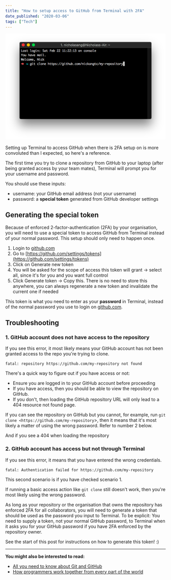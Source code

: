 ```yaml
---
title: "How to setup access to GitHub from Terminal with 2FA"
date_published: "2020-03-06"
tags: ["Tech"]
---
```


![github terminal 2fa nick ang](images/github-terminal-2fa-nick-ang.png)

Setting up Terminal to access GitHub when there is 2FA setup on is more convoluted than I expected, so here's a reference.

The first time you try to clone a repository from GitHub to your laptop (after being granted access by your team mates), Terminal will prompt you for your username and password.

You should use these inputs:

- username: your GitHub email address (not your username)
- password: a **special token** generated from GitHub developer settings

## **Generating the special token**

Because of enforced 2-factor-authentication (2FA) by your organisation, you will need to use a special token to access GitHub from Terminal instead of your normal password. This setup should only need to happen once.

1. Login to [github.com](http://github.com)
2. Go to [https://github.com/settings/tokens](https://github.com/settings/tokens)
3. Click on Generate new token
4. You will be asked for the scope of access this token will grant -> select all, since it's for you and you want full control
5. Click Generate token -> Copy this. There is no need to store this anywhere, you can always regenerate a new token and invalidate the current one if needed

This token is what you need to enter as your **password** in Terminal, instead of the normal password you use to login on [github.com](http://github.com).

## Troubleshooting

### 1\. GitHub account does not have access to the repository

If you see this error, it most likely means your GitHub account has not been granted access to the repo you're trying to clone.

```shell
fatal: repository https://github.com/my-repository not found
```

There's a quick way to figure out if you have access or not:

- Ensure you are logged in to your GitHub account before proceeding
- If you have access, then you should be able to view the repository on GitHub.
- If you don't, then loading the GitHub repository URL will only lead to a 404 resource not found page.

If you can see the repository on GitHub but you cannot, for example, run `git clone <https://github.com/my-repository`\>, then it means that it's most likely a matter of using the wrong password. Refer to number 2 below.

And if you see a 404 when loading the repository

### 2\. GitHub account has access but not through Terminal

If you see this error, it means that you have entered the wrong credentials.

```shell
fatal: Authentication failed for https://github.com/my-repository
```

This second scenario is if you have checked scenario 1.

If running a basic access action like `git clone` still doesn't work, then you're most likely using the wrong password.

As long as your repository or the organisation that owns the repository has enforced 2FA for all collaborators, you will need to generate a token that should be used as the password you input to Terminal. To be explicit: You need to supply a token, not your normal GitHub password, to Terminal when it asks you for your GitHub password if you have 2FA enforced by the repository owner.

See the start of this post for instructions on how to generate this token! :)

* * *

**You might also be interested to read:**

- [All you need to know about Git and GitHub](/2018-02-28-git-and-github/)
- [How programmers work together from every part of the world](/2016-08-23-programmers-remote-work/)
